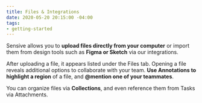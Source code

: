 ```yaml
---
title: Files & Integrations
date: 2020-05-20 20:15:00 -04:00
tags:
- getting-started
---
```


Sensive allows you to **upload files directly from your computer** or import them from design tools such as **Figma or Sketch** via our integrations.

After uploading a file, it appears listed under the Files tab. Opening a file reveals additional options to collaborate with your team. **Use Annotations to highlight a region** of a file, and **@mention one of your teammates**.

You can organize files via **Collections**, and even reference them from Tasks via Attachments.